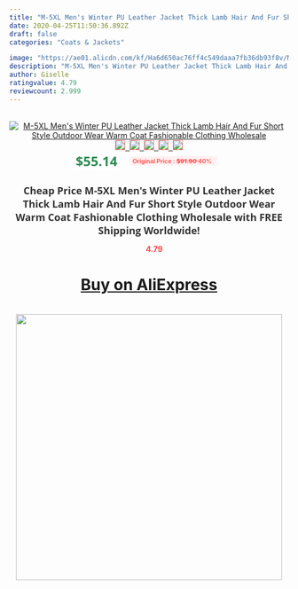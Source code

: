 ```yaml
---
title: "M-5XL Men's Winter PU Leather Jacket Thick Lamb Hair And Fur Short Style Outdoor Wear Warm Coat Fashionable Clothing Wholesale"
date: 2020-04-25T11:50:36.892Z
draft: false
categories: "Coats & Jackets"

image: "https://ae01.alicdn.com/kf/Ha6d650ac76ff4c549daaa7fb36db93f8v/M-5XL-Men-s-Winter-PU-Leather-Jacket-Thick-Lamb-Hair-And-Fur-Short-Style-Outdoor.png_220x220.png"
description: "M-5XL Men's Winter PU Leather Jacket Thick Lamb Hair And Fur Short Style Outdoor Wear Warm Coat Fashionable Clothing Wholesale"
author: Giselle
ratingvalue: 4.79
reviewcount: 2.999
---
```

<br>
<div style="text-align: center;">
<a href="https://s.click.aliexpress.com/e/_AV9CTb" target="_blank" rel="nofollow noopener noreferrer"><img alt="M-5XL Men's Winter PU Leather Jacket Thick Lamb Hair And Fur Short Style Outdoor Wear Warm Coat Fashionable Clothing Wholesale" class="magnifier-image" src="https://ae01.alicdn.com/kf/Ha6d650ac76ff4c549daaa7fb36db93f8v/M-5XL-Men-s-Winter-PU-Leather-Jacket-Thick-Lamb-Hair-And-Fur-Short-Style-Outdoor.png_220x220.png_640x640.jpg">
<br>
<img style="border:1px solid salmon" src="https://ae01.alicdn.com/kf/Ha6d650ac76ff4c549daaa7fb36db93f8v/M-5XL-Men-s-Winter-PU-Leather-Jacket-Thick-Lamb-Hair-And-Fur-Short-Style-Outdoor.png_120x120.jpg">&nbsp;&nbsp;<img style="border:1px solid salmon" src="https://ae01.alicdn.com/kf/Ha1f28a999c554ffcbacb28421c4996f1e/M-5XL-Men-s-Winter-PU-Leather-Jacket-Thick-Lamb-Hair-And-Fur-Short-Style-Outdoor.png_120x120.jpg">&nbsp;&nbsp;<img style="border:1px solid salmon" src="https://ae01.alicdn.com/kf/Hc534a20f4e0d4f1b8935877b2774ddb0a/M-5XL-Men-s-Winter-PU-Leather-Jacket-Thick-Lamb-Hair-And-Fur-Short-Style-Outdoor.png_120x120.jpg">&nbsp;&nbsp;<img style="border:1px solid salmon" src="https://ae01.alicdn.com/kf/Hdca14c6f6ddc42ec80f88ead5be2d638G/M-5XL-Men-s-Winter-PU-Leather-Jacket-Thick-Lamb-Hair-And-Fur-Short-Style-Outdoor.png_120x120.jpg">&nbsp;&nbsp;<img style="border:1px solid salmon" src="https://ae01.alicdn.com/kf/H4ee39a0dcd9f41c390e6b0f4b15fd618t/M-5XL-Men-s-Winter-PU-Leather-Jacket-Thick-Lamb-Hair-And-Fur-Short-Style-Outdoor.png_120x120.jpg"></a></div><br0>
<div style="text-align: center;"><span style="background-color: white; border: 0px; box-sizing: border-box; color: seagreen; display: inline-block; font-family: &quot;open sans&quot; , &quot;arial&quot; , &quot;helvetica&quot; , sans-serif , &quot;heiti&quot;; font-size: 24px; font-stretch: inherit; font-weight: 700; line-height: inherit; margin: 0px 10px 0px 0px; padding: 0px; vertical-align: middle;">$55.14 </span>
<span style="background: rgb(255 , 241 , 241); border-radius: 3px; border: 0px; box-sizing: border-box; color: #ff4747; display: inline-block; font-family: inherit; font-size: 12px; font-stretch: inherit; font-style: inherit; font-variant: inherit; font-weight: 600; line-height: inherit; margin: 0px; padding: 2px 5px; transform: scale(0.9); vertical-align: middle;">Original Price : <b style="text-decoration: line-through;">$91.90 </b> 40%&nbsp;&nbsp;</span></div>
<h1 style="color: #333333; display: inline-block; font-family: &quot;open sans&quot; , &quot;arial&quot; , &quot;helvetica&quot; , sans-serif , &quot;heiti&quot;; font-size: 18px; font-stretch: inherit; font-weight: 700; text-align: center;">Cheap Price M-5XL Men's Winter PU Leather Jacket Thick Lamb Hair And Fur Short Style Outdoor Wear Warm Coat Fashionable Clothing Wholesale with FREE Shipping Worldwide!</h1>
<div style="color: #ff4747; text-align: center;">
<img src="https://4.bp.blogspot.com/-M0ZcTcb-5uY/XleCXlxnR4I/AAAAAAAAAEc/OrjgMkXV1oMQFaCRZj5HQwOCBcu3w1FegCPcBGAYYCw/s1600/star.png" style="height: 15px;">&nbsp;<b>4.79</b></div>
<div class="button_cont" align="center"><a class="buynow_a" href="https://s.click.aliexpress.com/e/_AV9CTb" target="_blank" rel="nofollow noopener noreferrer"><H1>Buy on AliExpress</H1></a></div><br>
<div class="separator" style="clear: both; text-align: center;">
<img src="https://lh3.googleusercontent.com/-pTy5HemUv9M/XlePHvY0dAI/AAAAAAAAAE4/0nX5iRUoIWY8eMW9Dpxeirr157OZliDIgCLcBGAsYHQ/s1600/badge.gif" width="480">
</div>
